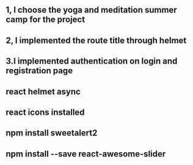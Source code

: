 ## 1, I choose the yoga and meditation summer camp for the project

## 2, I implemented the route title through helmet

## 3.I implemented authentication on login and registration page

## react helmet async

## react icons installed

## npm install sweetalert2

## npm install --save react-awesome-slider
